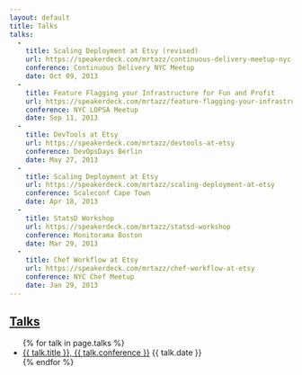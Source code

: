 ```yaml
---
layout: default
title: Talks
talks:
  -
    title: Scaling Deployment at Etsy (revised)
    url: https://speakerdeck.com/mrtazz/continuous-delivery-meetup-nyc-2013
    conference: Continuous Delivery NYC Meetup
    date: Oct 09, 2013
  -
    title: Feature Flagging your Infrastructure for Fun and Profit
    url: https://speakerdeck.com/mrtazz/feature-flagging-your-infrastructure-for-fun-and-profit
    conference: NYC LOPSA Meetup
    date: Sep 11, 2013
  -
    title: DevTools at Etsy
    url: https://speakerdeck.com/mrtazz/devtools-at-etsy
    conference: DevOpsDays Berlin
    date: May 27, 2013
  -
    title: Scaling Deployment at Etsy
    url: https://speakerdeck.com/mrtazz/scaling-deployment-at-etsy
    conference: Scaleconf Cape Town
    date: Apr 18, 2013
  -
    title: StatsD Workshop
    url: https://speakerdeck.com/mrtazz/statsd-workshop
    conference: Monitorama Boston
    date: Mar 29, 2013
  -
    title: Chef Workflow at Etsy
    url: https://speakerdeck.com/mrtazz/chef-workflow-at-etsy
    conference: NYC Chef Meetup
    date: Jan 29, 2013
---
```

## [Talks]({{page.url}})

<div class="postconent talks">
  <ul class="archive">
  {% for talk in page.talks %}
    <li>
    <a href="{{ talk.url }}"> {{ talk.title }}, {{ talk.conference }}</a>
    <span class="archivedate">{{ talk.date }}</span>
    </li>
  {% endfor %}
  </ul>
</div>
